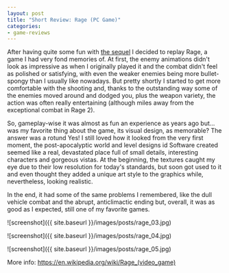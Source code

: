 ```yaml
---
layout: post
title: "Short Review: Rage (PC Game)"
categories:
- game-reviews
---
```


<p>
After having quite some fun with <a href='https://blog.binarynonsense.com/2016/08/07/short-review-mad-max-pc/'>the sequel</a> I decided to replay Rage, a game I had very fond memories of. At first, the enemy animations didn't look as impressive as when I originally played it and the combat didn't feel as polished or satisfying, with even the weaker enemies being more bullet-spongy than I usually like nowadays. But pretty shortly I started to get more comfortable with the shooting and, thanks to the outstanding way some of the enemies moved around and dodged you, plus the weapon variety, the action was often really entertaining (although miles away from the exceptional combat in Rage 2).
</p>
<p>
So, gameplay-wise it was almost as fun an experience as years ago but... was my favorite thing about the game, its visual design, as memorable? The answer was a rotund Yes! I still loved how it looked from the very first moment, the post-apocalyptic world and level designs id Software created seemed like a real, devastated place full of small details, interesting characters and gorgeous vistas. At the beginning, the textures caught my eye due to their low resolution for today's standards, but soon got used to it and even thought they added a unique art style to the graphics while, nevertheless, looking realistic. 
</p>
<p>
In the end, it had some of the same problems I remembered, like the dull vehicle combat and the abrupt, anticlimactic ending but, overall, it was as good as I expected, still one of my favorite games. 
</p>


![screenshot]({{ site.baseurl }}/images/posts/rage_03.jpg)

![screenshot]({{ site.baseurl }}/images/posts/rage_04.jpg)

![screenshot]({{ site.baseurl }}/images/posts/rage_05.jpg)


<p>More info: <a href="https://en.wikipedia.org/wiki/Rage_(video_game)">https://en.wikipedia.org/wiki/Rage_(video_game)</a><p>
